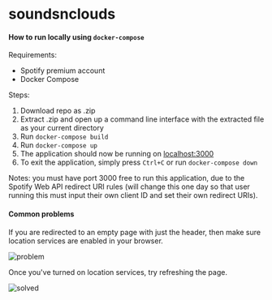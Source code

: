 # soundsnclouds

#### How to run locally using `docker-compose` 

Requirements:
- Spotify premium account
- Docker Compose

Steps:
1. Download repo as .zip
2. Extract .zip and open up a command line interface with the extracted file as your current directory
3. Run `docker-compose build`
4. Run `docker-compose up`
5. The application should now be running on [localhost:3000](http://localhost:3000)
6. To exit the application, simply press `Ctrl+C` or run `docker-compose down`

Notes: you must have port 3000 free to run this application, due to the Spotify Web API redirect URI rules (will change this one day so that user running this must input their own client ID and set their own redirect URIs).

#### Common problems
If you are redirected to an empty page with just the header, then make sure location services are enabled in your browser. 

![problem](https://octodex.github.com/images/yaktocat.png)

Once you've turned on location services, try refreshing the page.

![solved](https://octodex.github.com/images/yaktocat.png)
